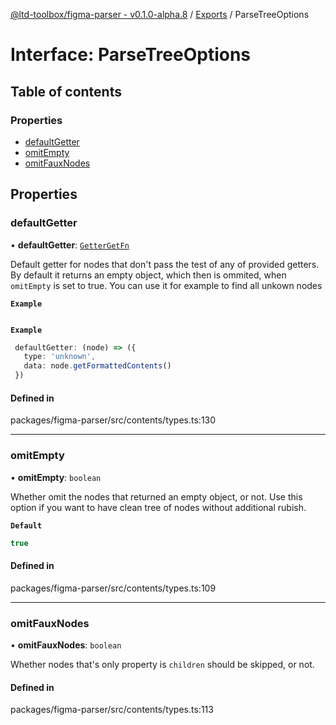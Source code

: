 [@ltd-toolbox/figma-parser - v0.1.0-alpha.8](../README.md) / [Exports](../modules.md) / ParseTreeOptions

# Interface: ParseTreeOptions

## Table of contents

### Properties

- [defaultGetter](ParseTreeOptions.md#defaultgetter)
- [omitEmpty](ParseTreeOptions.md#omitempty)
- [omitFauxNodes](ParseTreeOptions.md#omitfauxnodes)

## Properties

### defaultGetter

• **defaultGetter**: [`GetterGetFn`](../modules.md#gettergetfn)

Default getter for nodes that don't pass the test of any of provided getters.
By default it returns an empty object, which then is ommited, when `omitEmpty` is set to true.
You can use it for example to find all unkown nodes

**`Example`**

```ts

```

**`Example`**

```typescript
 defaultGetter: (node) => ({
   type: 'unknown',
   data: node.getFormattedContents()
 })
```

#### Defined in

packages/figma-parser/src/contents/types.ts:130

___

### omitEmpty

• **omitEmpty**: `boolean`

Whether omit the nodes that returned an empty object, or not.
Use this option if you want to have clean tree of nodes without additional rubish.

**`Default`**

```ts
true
```

#### Defined in

packages/figma-parser/src/contents/types.ts:109

___

### omitFauxNodes

• **omitFauxNodes**: `boolean`

Whether nodes that's only property is `children` should be skipped, or not.

#### Defined in

packages/figma-parser/src/contents/types.ts:113

